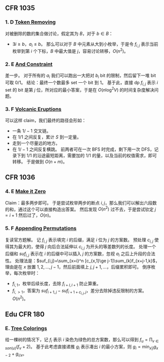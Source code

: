 ## CFR 1035
### 1. D [Token Removing](https://codeforces.com/contest/2119/problem/D)
对被删除的数的集合做讨论，假定其为 $B$，对于 $b\in B$：
- $\exists i\ge b$，$a_i\le b$。
那么可以对于 $B$ 中元素从大到小枚举，于是令 $f_{i,j}$ 表示当前枚举到第 $i$ 个下标，$B$ 中最大值是 $j$，容易讨论转移，$O(n^2)$。
### 2. E [And Constraint](https://codeforces.com/contest/2119/problem/E)
差一步。
对于所有的 $a_i$ 我们可以跑出一大把对 $b_i$ bit 的限制，然后留下一堆 bit 可取 $0/1$。
结论：最终一个数最多 set 一个 bit 到 $1$。
基于此，直接 dp $f_{i,j}$ 表示 $i$ set 的 bit 是第 $j$ 位，所对应的最小答案，于是在 $O(n\log^2V)$ 的时间复杂度解决问题。
### 3. F [Volcanic Eruptions](https://codeforces.com/contest/2119/problem/F)
可以这样 claim，我们最终的路径会形如：
- 一条 $1/-1$ 交叉链。
- 在 $1/1$ 之间反复，累计 $S$ 到一定量。
- 走到一个尽量远的地方。
- 在 $1/-1$ 之间反复横跳。
前两者可在一次 BFS 时完成，剩下用一次 DFS，记录下到 $1/1$ 的沿途最短距离，需要加的 $1/1$ 的量，以及当前的权值需求，即可转移。
于是做到 $O(n+m)$。
## CFR 1036
### 4. E [Make it Zero](https://codeforces.com/contest/2124/problem/E)
Claim：最多两步即可。
于是尝试枚举两步的断点 $i,j$，那么我们可以解出六段数的和，通过这个可以直接构造出答案。
然后发现 $O(n^2)$ 过不去，于是尝试钦定 $j=i+1$ 然后过了，$O(n)$。
### 5. F [Appending Permutations](https://codeforces.com/contest/2124/problem/F1)
复读官方题解。
记 $f_{i,j}$ 表示填完 $i$ 的后缀，满足 $i$ 位为 $j$ 的方案数。
预处理 $c_{i,j}$ 使得其为最大的，使得 $j$ 向后合法延伸以 $c_{i,j}$ 为开头的等差数列的长度。
处理一个后缀和 $suf_{i,j}$ 表示在 $i$ 的后缀中可以插入 $j$ 的方案数，忽视 $a_i$ 之后上升段的合法性。
处理法是：$suf_{i,j}=\sum_{x=i}^n [c_{x,1}\ge j-1]\sum_{k}f_{x+j-1,k}$，理由是在 $x$ 放置 $1,2,\ldots,j-1$，然后前面填上 $j,j+1,\ldots$，后缀累积即可。
倒序枚举，每次枚举时：
- $f_{i,1}$，枚举后续长度，去除 $f_{i+l,l+1}$ 防止算重。
- $f_{i,>1}$，答案为 $suf_{i+1,j}-suf_{i+1+c_{i,j},j}$，差分去除掉违反限制的方案。
$O(n^2)$。
## Edu CFR 180
### E. [Tree Colorings](https://codeforces.com/contest/2112/problem/E)
给一棵树的情况下，记 $f_{i}$ 表示 $i$ 染色为绿色的总方案数，那么可以得到 $f_u=\prod_{v\in son(u)} (f_v+2)$。
基于此考虑直接递推 $g_i$ 表示凑出 $i$ 的最小方案，则 $g_i=\min_{x|i} g_{x-2}+g_{i/x}$。